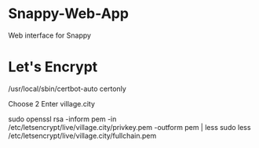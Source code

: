# Snappy-Web-App
Web interface for Snappy


# Let's Encrypt

/usr/local/sbin/certbot-auto certonly

Choose 2
Enter village.city

sudo openssl rsa -inform pem -in /etc/letsencrypt/live/village.city/privkey.pem -outform pem | less
sudo less /etc/letsencrypt/live/village.city/fullchain.pem
